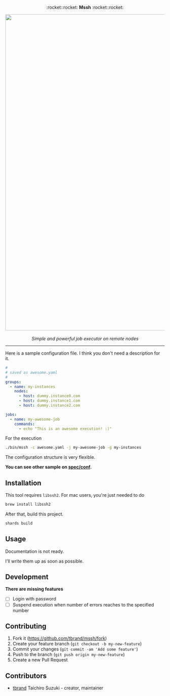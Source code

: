 <p align="center">
  :rocket::rocket: <b>Mssh</b> :rocket::rocket:
</p>

<p align="center">
  <img src="https://user-images.githubusercontent.com/3483230/42132471-7e8fff0a-7d53-11e8-99a6-7df22e38d941.gif" width="1000"/>
  <br>
  <br>
  <i>Simple and powerful job executor on remote nodes</i>
</p>

---

Here is a sample configuration file. I think you don't need a description for it.
```yaml
#
# saved as awesome.yaml
#
groups:
  - name: my-instances
    nodes:
      - host: dummy.instance0.com
      - host: dummy.instance1.com
      - host: dummy.instance2.com

jobs:
  - name: my-awesome-job
    commands:
      - echo "This is an awesome execution! :)"
```

For the execution
```bash
./bin/mssh -c awesome.yaml -j my-awesome-job -g my-instances
```

The configuration structure is very flexible. 

**You can see other sample on [spec/conf](https://github.com/tbrand/mssh/tree/master/spec/conf).**

## Installation

This tool requires `libssh2`. For mac users, you're just needed to do
```bash
brew install libssh2
```

After that, build this project.
```bash
shards build
```

## Usage

Documentation is not ready.

I'll write them up as soon as possible.

## Development

**There are missing features**
- [ ] Login with password
- [ ] Suspend execution when number of errors reaches to the specified number

## Contributing

1. Fork it (<https://github.com/tbrand/mssh/fork>)
2. Create your feature branch (`git checkout -b my-new-feature`)
3. Commit your changes (`git commit -am 'Add some feature'`)
4. Push to the branch (`git push origin my-new-feature`)
5. Create a new Pull Request

## Contributors

- [tbrand](https://github.com/tbrand) Taichiro Suzuki - creator, maintainer
